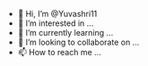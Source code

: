 - 👋 Hi, I’m @Yuvashri11
- 👀 I’m interested in ...
- 🌱 I’m currently learning ...
- 💞️ I’m looking to collaborate on ...
- 📫 How to reach me ...

<!---
Yuvashri11/Yuvashri11 is a ✨ special ✨ repository because its `README.md` (this file) appears on your GitHub profile.
You can click the Preview link to take a look at your changes.
---
